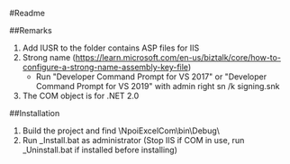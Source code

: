 ﻿#Readme

##Remarks
1. Add IUSR to the folder contains ASP files for IIS
2. Strong name (https://learn.microsoft.com/en-us/biztalk/core/how-to-configure-a-strong-name-assembly-key-file)
   - Run "Developer Command Prompt for VS 2017" or "Developer Command Prompt for VS 2019" with admin right
   sn /k signing.snk
3. The COM object is for .NET 2.0

##Installation
1. Build the project and find \NpoiExcelCom\bin\Debug\
2. Run _Install.bat as administrator (Stop IIS if COM in use, run _Uninstall.bat if installed before installing)